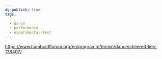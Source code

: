```yaml
---
dg-publish: true
tags:
  
  - dance
  - performance
  - experimental-text
---
```

https://www.humboldtforum.org/en/programm/termin/dance/cheered-lies-138407/